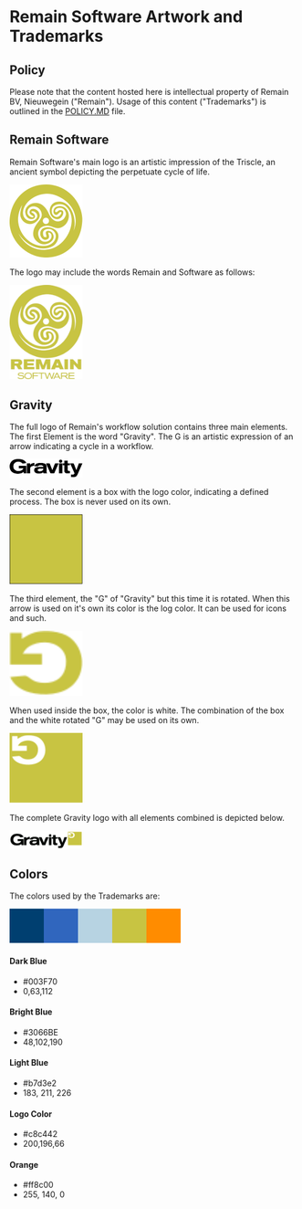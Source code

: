 # Remain Software Artwork and Trademarks

## Policy
Please note that the content hosted here is intellectual property of Remain BV, Nieuwegein ("Remain").
Usage of this content ("Trademarks") is outlined in the [POLICY.MD](POLICY.MD) file.

## Remain Software
Remain Software's main logo is an artistic impression of the Triscle, an ancient symbol depicting the perpetuate cycle of life.

<img src="https://github.com/RemainSoftware/Artwork/raw/master/Remain/remainlogo128x128.png" width="128"/>

The logo may include the words Remain and Software as follows:

<img src="https://github.com/RemainSoftware/Artwork/raw/master/Remain/remainlogo_with_text.png" width="128"/>

## Gravity
The full logo of Remain's workflow solution contains three main elements. The first Element is the word "Gravity". The G is an artistic expression of an arrow indicating a cycle in a workflow.

<img src="https://github.com/RemainSoftware/Artwork/blob/master/Gravity/gravity_words.svg" width="128"/>

The second element is a box with the logo color, indicating a defined process. The box is never used on its own.

<img src="https://github.com/RemainSoftware/Artwork/blob/master/Gravity/gravity_box.svg" width="128"/>

The third element, the "G" of "Gravity" but this time it is rotated. When this arrow is used on it's own its color is the log color. It can be used for icons and such.

<img src="https://github.com/RemainSoftware/Artwork/blob/master/Gravity/gravity_arrow.svg" width="128"/>

When used inside the box, the color is white. The combination of the box and the white rotated "G" may be used on its own.

<img src="https://github.com/RemainSoftware/Artwork/blob/master/Gravity/gravity_simple.svg" width="128"/>

The complete Gravity logo with all elements combined is depicted below.

<img src="https://github.com/RemainSoftware/Artwork/blob/master/Gravity/gravity_full.svg" width="128"/>



## Colors
The colors used by the Trademarks are:

![Colors](colors.png)

#### Dark Blue
* #003F70
* 0,63,112
 
#### Bright Blue
* #3066BE 
* 48,102,190
 
#### Light Blue
* #b7d3e2
* 183, 211, 226
 
#### Logo Color
* #c8c442
* 200,196,66
 
#### Orange
* #ff8c00
* 255, 140, 0
 



